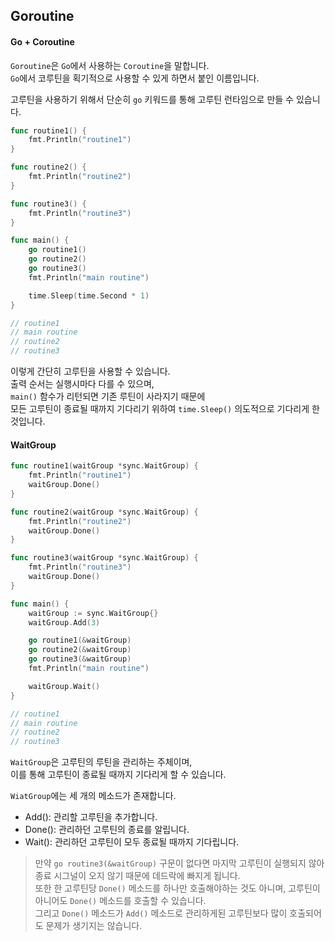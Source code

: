 ## Goroutine  

#### Go + Coroutine  
`Goroutine`은 `Go`에서 사용하는 `Coroutine`을 말합니다.  
`Go`에서 코루틴을 획기적으로 사용할 수 있게 하면서 붙인 이름입니다.  

고루틴을 사용하기 위해서 단순히 `go` 키워드를 통해 고루틴 런타임으로 만들 수 있습니다.  
```go
func routine1() {
    fmt.Println("routine1")
}

func routine2() {
    fmt.Println("routine2")
}

func routine3() {
    fmt.Println("routine3")
}

func main() {
    go routine1()
    go routine2()
    go routine3()
    fmt.Println("main routine")

    time.Sleep(time.Second * 1)
}

// routine1
// main routine
// routine2
// routine3
```
이렇게 간단히 고루틴을 사용할 수 있습니다.  
출력 순서는 실행시마다 다를 수 있으며,  
`main()` 함수가 리턴되면 기존 루틴이 사라지기 때문에  
모든 고루틴이 종료될 때까지 기다리기 위하여 `time.Sleep()` 의도적으로 기다리게 한 것입니다.  

#### WaitGroup  
```go
func routine1(waitGroup *sync.WaitGroup) {
    fmt.Println("routine1")
    waitGroup.Done()
}

func routine2(waitGroup *sync.WaitGroup) {
    fmt.Println("routine2")
    waitGroup.Done()
}

func routine3(waitGroup *sync.WaitGroup) {
    fmt.Println("routine3")
    waitGroup.Done()
}

func main() {
    waitGroup := sync.WaitGroup{}
    waitGroup.Add(3)

    go routine1(&waitGroup)
    go routine2(&waitGroup)
    go routine3(&waitGroup)
    fmt.Println("main routine")

    waitGroup.Wait()
}

// routine1
// main routine
// routine2
// routine3
```
`WaitGroup`은 고루틴의 루틴을 관리하는 주체이며,  
이를 통해 고루틴이 종료될 때까지 기다리게 할 수 있습니다.  

`WiatGroup`에는 세 개의 메소드가 존재합니다.  
- Add(): 관리할 고루틴을 추가합니다.  
- Done(): 관리하던 고루틴의 종료를 알립니다.  
- Wait(): 관리하던 고루틴이 모두 종료될 때까지 기다립니다.  

> 만약 `go routine3(&waitGroup)` 구문이 없다면 마지막 고루틴이 실행되지 않아 종료 시그널이 오지 않기 때문에 데드락에 빠지게 됩니다.  
> 또한 한 고루틴당 `Done()` 메소드를 하나만 호출해야하는 것도 아니며, 고루틴이 아니어도 `Done()` 메소드를 호출할 수 있습니다.  
> 그리고 `Done()` 메소드가 `Add()` 메소드로 관리하게된 고루틴보다 많이 호출되어도 문제가 생기지는 않습니다.  
